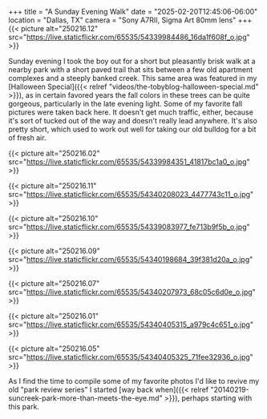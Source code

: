 +++
title = "A Sunday Evening Walk"
date = "2025-02-20T12:45:06-06:00"
location = "Dallas, TX"
camera = "Sony A7RII, Sigma Art 80mm lens"
+++
{{< picture alt="250216.12" src="https://live.staticflickr.com/65535/54339984486_16da1f608f_o.jpg" >}}
<!--more-->
Sunday evening I took the boy out for a short but pleasantly brisk walk at a nearby park with a short paved trail that sits between a few old apartment complexes and a steeply banked creek. This same area was featured in my [Halloween Special]({{< relref "videos/the-tobyblog-halloween-special.md" >}}), as in certain favored years the fall colors in these trees can be quite gorgeous, particularly in the late evening light. Some of my favorite fall pictures were taken back here. It doesn't get much traffic, either, because it's sort of tucked out of the way and doesn't really lead anywhere. It's also pretty short, which used to work out well for taking our old bulldog for a bit of fresh air.

{{< picture alt="250216.02" src="https://live.staticflickr.com/65535/54339984351_41817bc1a0_o.jpg" >}}

{{< picture alt="250216.11" src="https://live.staticflickr.com/65535/54340208023_4477743c11_o.jpg" >}}

{{< picture alt="250216.10" src="https://live.staticflickr.com/65535/54339083977_fe713b9f5b_o.jpg" >}}

{{< picture alt="250216.09" src="https://live.staticflickr.com/65535/54340198684_39f381d20a_o.jpg" >}}

{{< picture alt="250216.07" src="https://live.staticflickr.com/65535/54340207973_68c05c6d0e_o.jpg" >}}

{{< picture alt="250216.01" src="https://live.staticflickr.com/65535/54340405315_a979c4c651_o.jpg" >}}

{{< picture alt="250216.05" src="https://live.staticflickr.com/65535/54340405325_71fee32936_o.jpg" >}}

As I find the time to compile some of my favorite photos I'd like to revive my old "park review series" I started [way back when]({{< relref "20140219-suncreek-park-more-than-meets-the-eye.md" >}}), perhaps starting with this park. 
